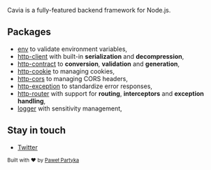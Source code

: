 Cavia is a fully-featured backend framework for Node.js.

## Packages

* [env](https://github.com/caviajs/env) to validate environment variables,
* [http-client](https://github.com/caviajs/http-client) with built-in **serialization** and **decompression**,
* [http-contract](https://github.com/caviajs/http-contract) to **conversion**, **validation** and **generation**,
* [http-cookie](https://github.com/caviajs/http-cookie) to managing cookies,
* [http-cors](https://github.com/caviajs/http-cors) to managing CORS headers,
* [http-exception](https://github.com/caviajs/http-exception) to standardize error responses,
* [http-router](https://github.com/caviajs/http-router) with support for **routing**, **interceptors** and **exception handling**,
* [logger](https://github.com/caviajs/logger) with sensitivity management,

## Stay in touch

* [Twitter](https://twitter.com/caviajs)

<sub>Built with ❤︎ by <a href="https://partyka.dev">Paweł Partyka</a></sub>
